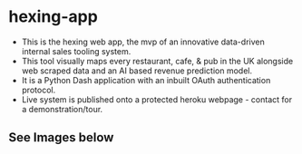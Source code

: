 # hexing-app

 - This is the hexing web app, the mvp of an innovative data-driven internal sales tooling system.
 - This tool visually maps every restaurant, cafe, & pub in the UK alongside web scraped data and an AI based revenue prediction model. 
 - It is a Python Dash application with an inbuilt OAuth authentication protocol.
 - Live system is published onto a protected heroku webpage - contact for a demonstration/tour.
 
## See Images below